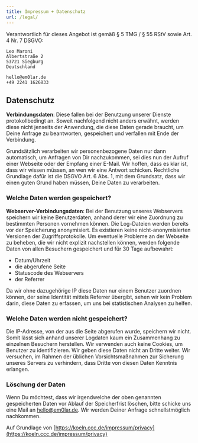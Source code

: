 ```yaml
---
title: Impressum + Datenschutz
url: /legal/
---
```


Verantwortlich für dieses Angebot ist gemäß § 5 TMG / § 55 RStV sowie Art. 4 Nr. 7 DSGVO:
```
Leo Maroni
Albertstraße 2
53721 Siegburg
Deutschland

hello@em0lar.de
+49 2241 1626833
```

## Datenschutz

**Verbindungsdaten**: Diese fallen bei der Benutzung unserer Dienste protokollbedingt an. Soweit nachfolgend nicht anders erwähnt, werden diese nicht jenseits der Anwendung, die diese Daten gerade braucht, um Deine Anfrage zu beantworten, gespeichert und verfallen mit Ende der Verbindung.

Grundsätzlich verarbeiten wir personenbezogene Daten nur dann automatisch, um Anfragen von Dir nachzukommen, sei dies nun der Aufruf einer Webseite oder der Empfang einer E-Mail. Wir hoffen, dass es klar ist, dass wir wissen müssen, an wen wir eine Antwort schicken. Rechtliche Grundlage dafür ist die DSGVO Art. 6 Abs. 1, mit dem Grundsatz, dass wir einen guten Grund haben müssen, Deine Daten zu verarbeiten.

### Welche Daten werden gespeichert?
**Webserver-Verbindungsdaten**: Bei der Benutzung unseres Webservers speichern wir keine Benutzerdaten, anhand derer wir eine Zuordnung zu bestimmten Personen vornehmen können. Die Log-Dateien werden bereits vor der Speicherung anonymisiert. Es existieren keine nicht-anonymisierten Versionen der Zugriffsprotokolle. Um eventuelle Probleme an der Webseite zu beheben, die wir nicht explizit nachstellen können, werden folgende Daten von allen Besuchern gespeichert und für 30 Tage aufbewahrt:

* Datum/Uhrzeit
* die abgerufene Seite
* Statuscode des Webservers
* der Referrer 

Da wir ohne dazugehörige IP diese Daten nur einem Benutzer zuordnen können, der seine Identität mittels Referrer übergibt, sehen wir kein Problem darin, diese Daten zu erfassen, um uns bei statistischen Analysen zu helfen.

### Welche Daten werden nicht gespeichert?

Die IP-Adresse, von der aus die Seite abgerufen wurde, speichern wir nicht. Somit lässt sich anhand unserer Logdaten kaum ein Zusammenhang zu einzelnen Besuchern herstellen. Wir verwenden auch keine Cookies, um Benutzer zu identifizieren. Wir geben diese Daten nicht an Dritte weiter. Wir versuchen, im Rahmen der üblichen Vorsichtsmaßnahmen zur Sicherung unseres Servers zu verhindern, dass Dritte von diesen Daten Kenntnis erlangen.

### Löschung der Daten

Wenn Du möchtest, dass wir irgendwelche der oben genannten gespeicherten Daten vor Ablauf der Speicherfrist löschen, bitte schicke uns eine Mail an hello@em0lar.de. Wir werden Deiner Anfrage schnellstmöglich nachkommen.

Auf Grundlage von [https://koeln.ccc.de/impressum/privacy](https://koeln.ccc.de/impressum/privacy)

